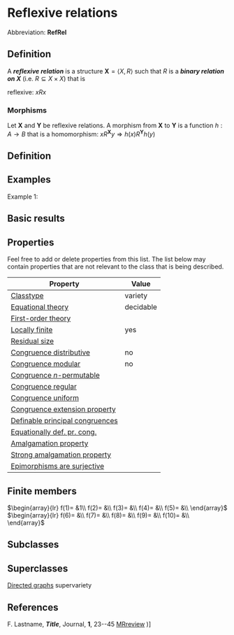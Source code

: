 # Reflexive relations

Abbreviation: **RefRel**

## Definition
A ***reflexive relation*** is a structure $\mathbf{X}=\langle X,R\rangle$ such that $R$ is a ***binary relation on $X$*** 
(i.e. $R\subseteq X\times X$) that
is

reflexive:  $xRx$

### Morphisms
Let $\mathbf{X}$ and $\mathbf{Y}$ be reflexive relations. A morphism from $\mathbf{X}$ to $\mathbf{Y}$ is a function $h:A\rightarrow B$ that is a homomorphism: 
$xR^{\mathbf X} y\Longrightarrow h(x)R^{\mathbf Y}h(y)$

## Definition

## Examples
Example 1: 

## Basic results


## Properties
Feel free to add or delete properties from this list. The list below may contain properties that are not relevant to the class that is being described.



|Property|Value|
|---|---|
|[Classtype](classtype.md)                        |variety  |
|[Equational theory](equational_theory.md)           |decidable |
|[First-order theory](first-order_theory.md)               | |
|[Locally finite](locally_finite.md)                   |yes |
|[Residual size](residual_size.md)                    | |
|[Congruence distributive](congruence_distributive.md)          |no |
|[Congruence modular](congruence_modular.md)               |no |
|[Congruence $n$-permutable](congruence_$n$-permutable.md)        | |
|[Congruence regular](congruence_regular.md)               | |
|[Congruence uniform](congruence_uniform.md)               | |
|[Congruence extension property](congruence_extension_property.md)    | |
|[Definable principal congruences](definable_principal_congruences.md)  | |
|[Equationally def. pr. cong.](equationally_def._pr._cong..md)      | |
|[Amalgamation property](amalgamation_property.md)            | |
|[Strong amalgamation property](strong_amalgamation_property.md)     | |
|[Epimorphisms are surjective](epimorphisms_are_surjective.md)      | |

## Finite members

$\begin{array}{lr}
  f(1)= &1\\
  f(2)= &\\
  f(3)= &\\
  f(4)= &\\
  f(5)= &\\
\end{array}$     
$\begin{array}{lr}
  f(6)= &\\
  f(7)= &\\
  f(8)= &\\
  f(9)= &\\
  f(10)= &\\
\end{array}$


## Subclasses

## Superclasses
[Directed graphs](directed_graphs.md) supervariety


## References


F. Lastname, ***Title***, Journal, **1**, 23--45 [MRreview](mrreviews.md) 
)]